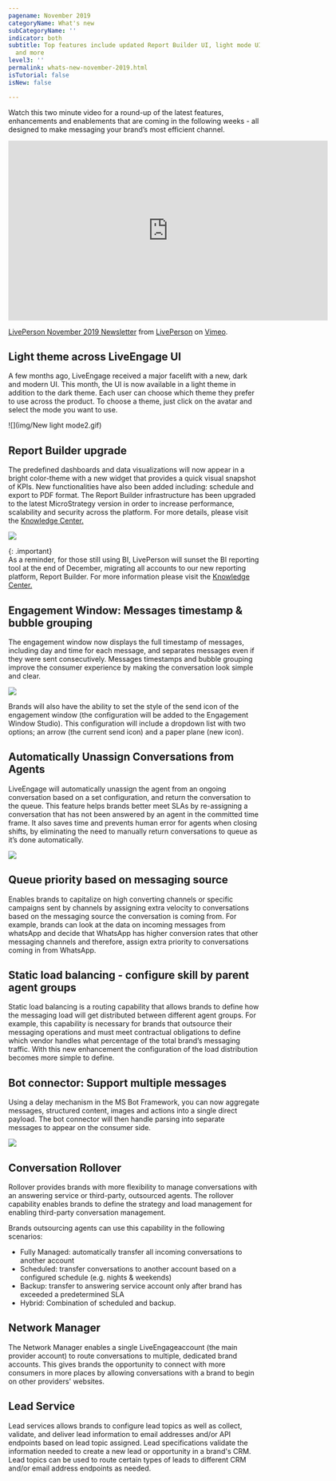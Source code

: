 ```yaml
---
pagename: November 2019
categoryName: What's new
subCategoryName: ''
indicator: both
subtitle: Top features include updated Report Builder UI, light mode UI across product
  and more
level3: ''
permalink: whats-new-november-2019.html
isTutorial: false
isNew: false

---
```

Watch this two minute video for a round-up of the latest features, enhancements and enablements that are coming in the following weeks - all designed to make messaging your brand’s most efficient channel. 

<iframe src="https://player.vimeo.com/video/373105392?autoplay=1&title=0&byline=0&portrait=0" width="640" height="360" frameborder="0" allow="autoplay; fullscreen" allowfullscreen></iframe>
<p><a href="https://vimeo.com/373105392">LivePerson November 2019 Newsletter</a> from <a href="https://vimeo.com/liveperson">LivePerson</a> on <a href="https://vimeo.com">Vimeo</a>.</p>

## Light theme across LiveEngage UI

A few months ago, LiveEngage received a major facelift with a new, dark and modern UI. This month, the UI is now available in a light theme in addition to the dark theme. Each user can choose which theme they prefer to use across the product. To choose a theme,  just click on the avatar and select the mode you want to use.

![](img/New light mode2.gif)

## Report Builder upgrade

The predefined dashboards and data visualizations will now appear in a bright color-theme with a new widget that provides a quick visual snapshot of KPIs. New functionalities have also been added including: schedule and export to PDF format. The Report Builder infrastructure has been upgraded to the latest MicroStrategy version in order to increase performance, scalability and security across the platform. For more details, please visit the [Knowledge Center.](https://knowledge.liveperson.com/data-reporting-report-builder-introducing-the-enhanced-report-builder.html)

![](img/nov-whats-new-report-builder.png)

{: .important}  
As a reminder, for those still using BI, LivePerson will sunset the BI reporting tool at the end of December, migrating all accounts to our new reporting platform, Report Builder.  For more information please visit the [Knowledge Center.](https://knowledge.liveperson.com/data-reporting-report-builder-moving-from-bi-to-report-builder.html)

## Engagement Window: Messages timestamp & bubble grouping

The engagement window now displays the full timestamp of messages, including day and time for each message, and separates messages even if they were sent consecutively. Messages timestamps and bubble grouping improve the consumer experience by making the conversation look simple and clear.

![](img/nov-whats-new-timestamp-bubbels.png)

Brands will also have the ability to set the style of the send icon of the engagement window (the configuration will be added to the Engagement Window Studio). This configuration will include a dropdown list with two options; an arrow (the current send icon) and a paper plane (new icon).


## Automatically Unassign Conversations from Agents

LiveEngage will automatically unassign the agent from an ongoing conversation based on a set configuration, and return the conversation to the queue.  This feature helps brands better meet SLAs by re-assigning a conversation that has not been answered by an agent in the committed time frame. It also saves time and prevents human error for agents when closing shifts, by eliminating the need to manually return conversations to queue as it’s done automatically.

![](img/nov-whats-new-Agent-Unassign.jpg) 

## Queue priority based on messaging source

Enables brands to capitalize on high converting channels or specific campaigns sent by channels by assigning extra velocity to conversations based on the messaging source the conversation is coming from. For example, brands can look at the data on incoming messages from whatsApp and decide that WhatsApp has higher conversion rates that other messaging channels and therefore, assign extra priority to conversations coming in from WhatsApp.

## Static load balancing - configure skill by parent agent groups

Static load balancing is a routing capability that allows brands to define how the messaging load will get distributed between different agent groups. For example, this capability is necessary for brands that outsource their messaging operations and must meet contractual obligations to define which vendor handles what percentage of the total brand’s messaging traffic.  With this new enhancement the configuration of the load distribution becomes more simple to define. 

## Bot connector: Support multiple messages 

Using a delay mechanism in the MS Bot Framework, you can now aggregate messages, structured content, images and actions into a single direct payload. The bot connector will then handle parsing into separate messages to appear on the consumer side. 

![](img/nov-whats-new-bot-connector.png) 

## Conversation Rollover

Rollover provides brands with more flexibility to manage conversations with an answering service or third-party, outsourced agents.  The rollover capability enables brands to define the strategy and load management for enabling third-party conversation management.  

Brands outsourcing agents can use this capability in the following scenarios:
* Fully Managed: automatically transfer all incoming conversations to another account 
* Scheduled: transfer conversations to another account based on a configured schedule (e.g. nights & weekends) 
* Backup: transfer to answering service account only after brand has exceeded a predetermined SLA
* Hybrid: Combination of scheduled and backup.

## Network Manager

The Network Manager enables a single LiveEngageaccount (the main provider account) to route conversations to multiple, dedicated brand accounts. This gives brands the opportunity to connect with more consumers in more places by allowing conversations with a brand to begin on other providers' websites.

## Lead Service

Lead services allows brands to configure lead topics as well as collect, validate, and deliver lead information to email addresses and/or API endpoints based on lead topic assigned.  Lead specifications validate the information needed to create a new lead or opportunity in a brand's CRM.  Lead topics can be used to route certain types of leads to different CRM and/or email address endpoints as needed.
